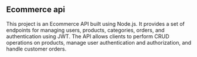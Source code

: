 ## Ecommerce api

This project is an Ecommerce API built using Node.js. It provides a set of endpoints for managing users, products, categories, orders, and authentication using JWT. The API allows clients to perform CRUD operations on products, manage user authentication and authorization, and handle customer orders. 
